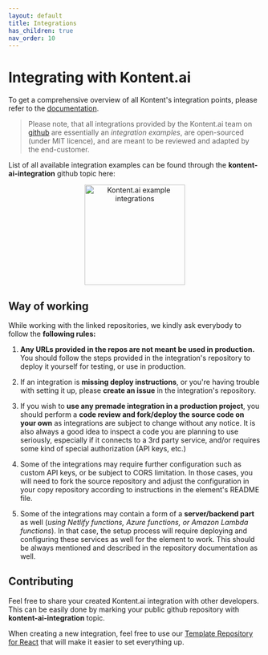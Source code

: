 ```yaml
---
layout: default
title: Integrations
has_children: true
nav_order: 10
---
```


# Integrating with Kontent.ai

To get a comprehensive overview of all Kontent's integration points, please refer to the [documentation](https://kontent.ai/learn/tutorials/develop-apps/integrate/integrations-overview/). 

> Please note, that all integrations provided by the Kontent.ai team on [github](https://github.com/kontent-ai) are essentially an *integration examples*, are open-sourced (under MIT licence), and are meant to be reviewed and adapted by the end-customer. 

List of all available integration examples can be found through the **kontent-ai-integration** github topic here: 

<p align="center">
<a href="https://github.com/topics/kontent-ai-integration" target="_blank"><image src="https://img.shields.io/static/v1?label=&message=example integrations&color=3dcca8&style=for-the-badge" alt="Kontent.ai example integrations" width="200"/></a>
</p>


## Way of working

While working with the linked repositories, we kindly ask everybody to follow the **following rules:**

1) **Any URLs provided in the repos are not meant be used in production.** You should follow the steps provided in the integration's repository to deploy it yourself for testing, or use in production.

2) If an integration is **missing deploy instructions**, or you're having trouble with setting it up, please **create an issue** in the integration's repository.

3) If you wish to **use any premade integration in a production project**, you should perform a **code review and fork/deploy the source code on your own** as integrations are subject to change without any notice. It is also always a good idea to inspect a code you are planning to use seriously, especially if it connects to a 3rd party service, and/or requires some kind of special authorization (API keys, etc.)

4) Some of the integrations may require further configuration such as custom API keys, or be subject to CORS limitation. In those cases, you will need to fork the source repository and adjust the configuration in your copy repository according to instructions in the element's README file.

5) Some of the integrations may contain a form of a **server/backend part** as well (_using Netlify functions, Azure functions, or Amazon Lambda functions_). In that case, the setup process will require deploying and configuring these services as well for the element to work. This should be always mentioned and described in the repository documentation as well.

## Contributing

Feel free to share your created Kontent.ai integration with other developers. This can be easily done by marking your public github repository with **kontent-ai-integration** topic. 

When creating a new integration, feel free to use our [Template Repository for React](https://github.com/kontent-ai/custom-element-template-react) that will make it easier to set everything up. 
